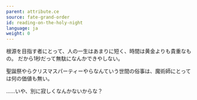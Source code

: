 ```yaml
---
parent: attribute.ce
source: fate-grand-order
id: reading-on-the-holy-night
language: ja
weight: 0
---
```


根源を目指す者にとって、人の一生はあまりに短く、時間は黄金よりも貴重なもの。
だから1秒だって無駄になんかできやしない。

聖誕祭やらクリスマスパーティーやらなんていう世間の俗事は、魔術師にとっては何の価値も無い。

……いや、別に寂しくなんかないからな？
